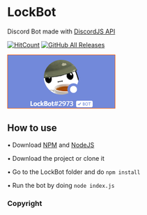 # LockBot
Discord Bot made with [DiscordJS API](https://discord.js.org)

[![HitCount](http://hits.dwyl.com/LockBlock-dev/LockBot.svg)](http://hits.dwyl.com/LockBlock-dev/LockBot)
[![GitHub All Releases](https://img.shields.io/github/downloads/LockBlock-dev/LockBot/total.svg)](https://github.com/LockBlock-dev/LockBot/releases/)

![Bot preview](/preview.png)

## How to use
• Download [NPM](https://www.npmjs.com/get-npm) and [NodeJS](https://nodejs.org)

• Download the project or clone it

• Go to the LockBot folder and do `npm install`

• Run the bot by doing `node index.js`

### Copyright
